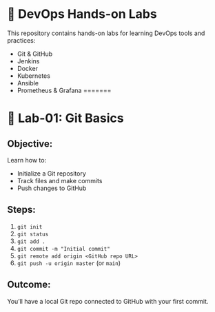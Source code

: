 
# 🚀 DevOps Hands-on Labs

This repository contains hands-on labs for learning DevOps tools and practices:
- Git & GitHub
- Jenkins
- Docker
- Kubernetes
- Ansible
- Prometheus & Grafana
=======
# 🧪 Lab-01: Git Basics

## Objective:
Learn how to:
- Initialize a Git repository
- Track files and make commits
- Push changes to GitHub

## Steps:
1. `git init`
2. `git status`
3. `git add .`
4. `git commit -m "Initial commit"`
5. `git remote add origin <GitHub repo URL>`
6. `git push -u origin master` (or `main`)

## Outcome:
You’ll have a local Git repo connected to GitHub with your first commit.

